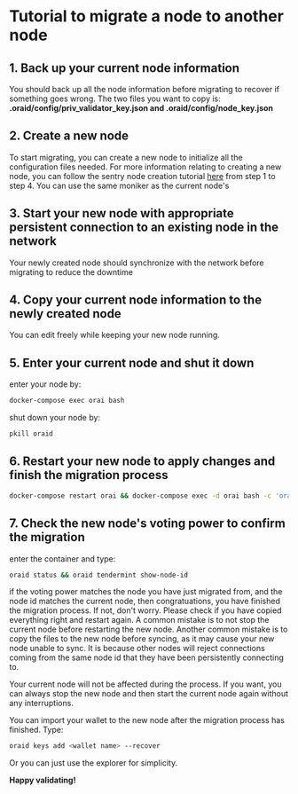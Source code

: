 # Tutorial to migrate a node to another node

## 1. Back up your current node information

You should back up all the node information before migrating to recover if something goes wrong. The two files you want to copy is: **.oraid/config/priv_validator_key.json and .oraid/config/node_key.json**

## 2. Create a new node

To start migrating, you can create a new node to initialize all the configuration files needed. For more information relating to creating a new node, you can follow the sentry node creation tutorial [here](./Genesis_validator.md#Setup-your-sentry-nodes) from step 1 to step 4. You can use the same moniker as the current node's

## 3. Start your new node with appropriate persistent connection to an existing node in the network

Your newly created node should synchronize with the network before migrating to reduce the downtime

## 4. Copy your current node information to the newly created node

You can edit freely while keeping your new node running.

## 5. Enter your current node and shut it down

enter your node by:

```bash
docker-compose exec orai bash
```

shut down your node by:

```bash
pkill oraid
```

## 6. Restart your new node to apply changes and finish the migration process

```bash
docker-compose restart orai && docker-compose exec -d orai bash -c 'oraivisor start --p2p.pex false --p2p.persistent_peers "<node-id1>@<private-ip1>:26656,<node-id2>@<private-ip2>:26656"'
```

## 7. Check the new node's voting power to confirm the migration

enter the container and type:

```bash
oraid status && oraid tendermint show-node-id
```

if the voting power matches the node you have just migrated from, and the node id matches the current node, then congratuations, you have finished the migration process. If not, don't worry. Please check if you have copied everything right and restart again. A common mistake is to not stop the current node before restarting the new node. Another common mistake is to copy the files to the new node before syncing, as it may cause your new node unable to sync. It is because other nodes will reject connections coming from the same node id that they have been persistently connecting to.

Your current node will not be affected during the process. If you want, you can always stop the new node and then start the current node again without any interruptions.

You can import your wallet to the new node after the migration process has finished. Type:

```bash
oraid keys add <wallet name> --recover
```

Or you can just use the explorer for simplicity.


**Happy validating!**